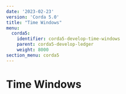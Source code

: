 ```yaml
---
date: '2023-02-23'
version: 'Corda 5.0'
title: "Time Windows"
menu:
  corda5:
    identifier: corda5-develop-time-windows
    parent: corda5-develop-ledger
    weight: 8000
section_menu: corda5
---
```

# Time Windows